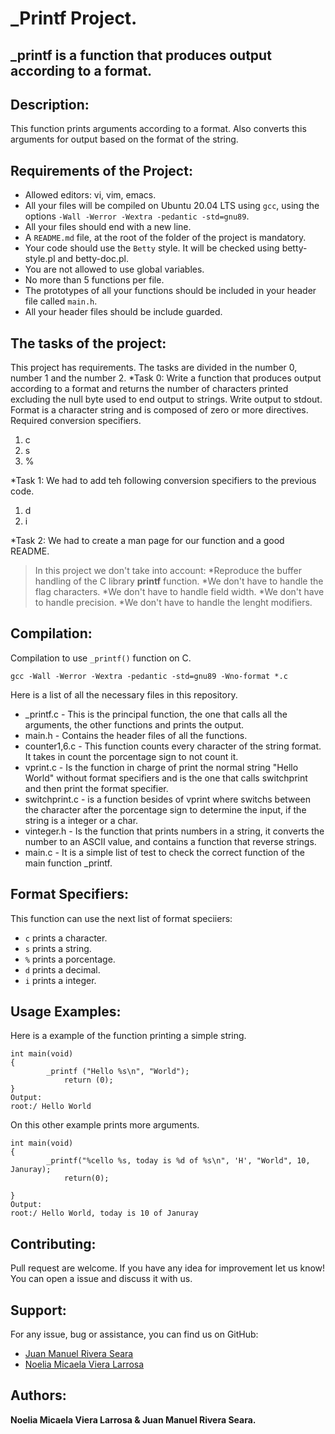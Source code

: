 # \_Printf Project. 

\_printf is a function that produces output according to a format.
---

## Description:
This function prints arguments according to a format. Also converts this
arguments for output based on the format of the string.

## Requirements of the Project:

* Allowed editors: vi, vim, emacs.
* All your files will be compiled on Ubuntu 20.04 LTS using `gcc`, using the options
 `-Wall -Werror -Wextra -pedantic -std=gnu89`.
* All your files should end with a new line.
* A `README.md` file, at the root of the folder of the project is mandatory.
* Your code should use the `Betty` style. It will be checked using betty-style.pl and betty-doc.pl.
* You are not allowed to use global variables.
* No more than 5 functions per file.
* The prototypes of all your functions should be included in your header file called `main.h`.
* All your header files should be include guarded.

## The tasks of the project:
This project has requirements. The tasks are divided in the number 0, number 1 and the
number 2.
*Task 0: Write a function that produces output according to a format and
returns the number of characters printed excluding the null byte used to end
output to strings.
Write output to stdout.
Format is a character string and is composed of zero or more directives.
Required conversion specifiers.
1. c
2. s
3. %

*Task 1: We had to add teh following conversion specifiers to the previous
code.
1. d
2. i

*Task 2: We had to create a man page for our function and a good README.

> In this project we don't take into account:
*Reproduce the buffer handling of the C library **printf** function.
*We don't have to handle the flag characters.
*We don't have to handle field width.
*We don't have to handle precision.
*We don't have to handle the lenght modifiers.

## Compilation:
Compilation to use `_printf()` function on C.
```
gcc -Wall -Werror -Wextra -pedantic -std=gnu89 -Wno-format *.c
```
Here is a list of all the necessary files in this repository.
* \_printf.c - This is the principal function, the one that calls all the 
arguments, the other functions and prints the output.
* main.h -  Contains the header files of all the functions.
* counter1,6.c - This function counts every character of the string format. It 
takes in count the porcentage sign to not count it.
* vprint.c - Is the function in charge of print the normal string "Hello World"
without format specifiers and is the one that calls switchprint and then print
the format specifier.
* switchprint.c - is a function besides of vprint where switchs between the
character after the porcentage sign to determine the input, if the string is a
integer or a char.
* vinteger.h - Is the function that prints numbers in a string, it converts the
number to an ASCII value, and contains a function that reverse strings.
* main.c - It is a simple list of test to check the correct function of the
main function \_printf.

## Format Specifiers:

This function can use the next list of format speciiers:

* `c` prints a character.
* `s` prints a string.
* `%` prints a porcentage.
* `d` prints a decimal.
* `i` prints a integer.

## Usage Examples:
Here is a example of the function printing a simple string.
```
int main(void)
{
		_printf ("Hello %s\n", "World");
			return (0);			
}
Output:
root:/ Hello World
```
On this other example prints more arguments.

```
int main(void)
{
		_printf("%cello %s, today is %d of %s\n", 'H', "World", 10, Januray);
			return(0);
			
}
Output:
root:/ Hello World, today is 10 of Januray
```

## Contributing:
Pull request are welcome. If you have any idea for improvement let us know!
You can open a issue and discuss it with us.

## Support:
For any issue, bug or assistance, you can find us on GitHub:
* [Juan Manuel Rivera Seara](https://github.com/juanmaishere)
* [Noelia Micaela Viera Larrosa](https://github.com/MicaViera)

## Authors:
**Noelia Micaela Viera Larrosa & Juan Manuel Rivera Seara.**

